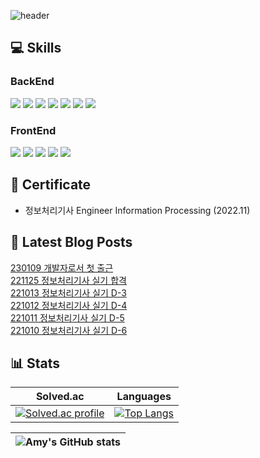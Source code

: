 
![header](https://capsule-render.vercel.app/api?type=waving&color=auto&height=200&section=header&text=Amy%20Lim&fontSize=90&animation=twinkling)

## :computer: Skills
### BackEnd
<img src="https://img.shields.io/badge/Java-007396?style=for-the-badge&logo=Java&logoColor=white"> <img src="https://img.shields.io/badge/Spring-6DB33F?style=for-the-badge&logo=Spring&logoColor=white"> <img src="https://img.shields.io/badge/Spring Boot-6DB33F?style=for-the-badge&logo=SpringBoot&logoColor=white"> <img src="https://img.shields.io/badge/JPA-59666C?style=for-the-badge&logo=Hibernate&logoColor=white"> <img src="https://img.shields.io/badge/Gradle-02303A?style=for-the-badge&logo=Gradle&logoColor=white"> <img src="https://img.shields.io/badge/Apache Maven-C71A36?style=for-the-badge&logo=Apache Maven&logoColor=white"> <img src="https://img.shields.io/badge/Oracle-F80000?style=for-the-badge&logo=Oracle&logoColor=white"> 
### FrontEnd
<img src="https://img.shields.io/badge/javascript-F7DF1E?style=for-the-badge&logo=javascript&logoColor=black"> <img src="https://img.shields.io/badge/html-E34F26?style=for-the-badge&logo=html5&logoColor=white"> <img src="https://img.shields.io/badge/css-1572B6?style=for-the-badge&logo=css3&logoColor=white"> <img src="https://img.shields.io/badge/bootstrap-7952B3?style=for-the-badge&logo=bootstrap&logoColor=white"> <img src="https://img.shields.io/badge/Thymeleaf-005F0F?style=for-the-badge&logo=Thymeleaf&logoColor=white">

## :medal_sports: Certificate
- 정보처리기사 Engineer Information Processing (2022.11)

## :page_facing_up: Latest Blog Posts 
[230109 개발자로서 첫 출근](https://amylim.tistory.com/90) <br/>
[221125 정보처리기사 실기 합격](https://amylim.tistory.com/89) <br/>
[221013 정보처리기사 실기 D-3](https://amylim.tistory.com/88) <br/>
[221012 정보처리기사 실기 D-4](https://amylim.tistory.com/87) <br/>
[221011 정보처리기사 실기 D-5](https://amylim.tistory.com/86) <br/>
[221010 정보처리기사 실기 D-6](https://amylim.tistory.com/85) <br/>

## :bar_chart: Stats
<div align="center">
  
|                                                       Solved.ac                                                        |                                                             Languages                                                              |
| :--------------------------------------------------------------------------------------------------------------------: | :--------------------------------------------------------------------------------------------------------------------------------: |
| [![Solved.ac profile](http://mazassumnida.wtf/api/v2/generate_badge?boj=amylim32897)](https://solved.ac/amylim32897) | [![Top Langs](https://github-readme-stats-git-masterrstaa-rickstaa.vercel.app/api/top-langs/?username=amylim328&layout=compact&theme=dark)](https://github.com/anuraghazra/github-readme-stats)

| ![Amy's GitHub stats](https://github-readme-stats-git-masterrstaa-rickstaa.vercel.app/api?username=amylim328&show_icons=true&theme=dark) |
| :-----------------------------------------------------------------------------------------------------------------------: |
  
</div> 
